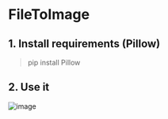 # FileToImage
## 1. Install requirements (Pillow)
> pip install Pillow
## 2. Use it
![image](https://user-images.githubusercontent.com/53359732/210297393-851fe895-45e5-4877-ae62-67eb1718fabc.jpg)
